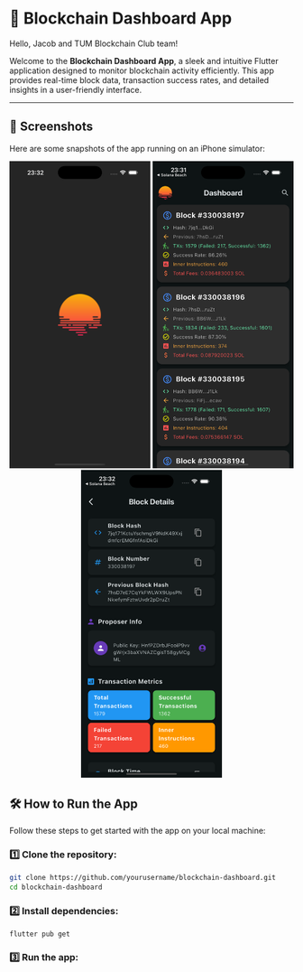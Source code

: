 # 🚀 Blockchain Dashboard App

Hello, Jacob and TUM Blockchain Club team!  

Welcome to the **Blockchain Dashboard App**, a sleek and intuitive Flutter application designed to monitor blockchain activity efficiently. This app provides real-time block data, transaction success rates, and detailed insights in a user-friendly interface.

---

## 📸 Screenshots

Here are some snapshots of the app running on an iPhone simulator:

<p align="center">
  <img src="screenshots/screenshot1.png" width="250">
  <img src="screenshots/screenshot2.png" width="250">
  <img src="screenshots/screenshot3.png" width="250">
</p>

## 🛠 How to Run the App

Follow these steps to get started with the app on your local machine:

### 1️⃣ Clone the repository:
```sh
git clone https://github.com/yourusername/blockchain-dashboard.git
cd blockchain-dashboard
```
### 2️⃣ Install dependencies:
```
flutter pub get
```
### 3️⃣ Run the app:
